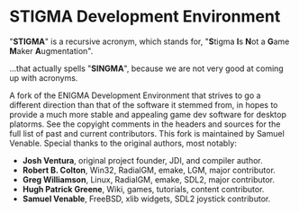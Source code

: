 # STIGMA Development Environment

"**STIGMA**" is a recursive acronym, which stands for, "**S**tigma **I**s **N**ot a **G**ame **M**aker **A**ugmentation". 

...that actually spells "**SINGMA**", because we are not very good at coming up with acronyms. 

A fork of the ENIGMA Development Environment that strives to go a different direction than that of the software it stemmed from, in hopes to provide a much more stable and appealing game dev software for desktop platorms. See the copyight comments in the headers and sources for the full list of past and current contributors. This fork is maintained by Samuel Venable. Special thanks to the original authors, most notably:

- **Josh Ventura**, original project founder, JDI, and compiler author.
- **Robert B. Colton**, Win32, RadialGM, emake, LGM, major contributor.
- **Greg Williamson**, Linux, RadialGM, emake, SDL2, major contributor.
- **Hugh Patrick Greene**, Wiki, games, tutorials, content contributor.
- **Samuel Venable**, FreeBSD, xlib widgets, SDL2 joystick contributor.
